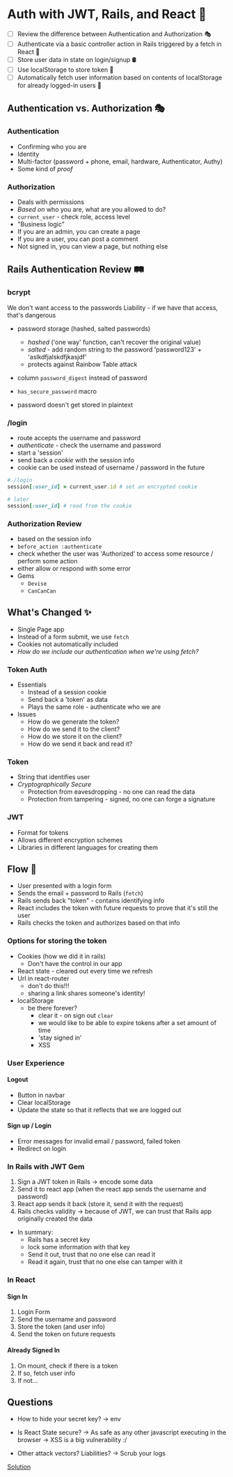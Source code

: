 # Auth with JWT, Rails, and React 🔐

- [ ] Review the difference between Authentication and Authorization 🎭
- [ ] Authenticate via a basic controller action in Rails triggered by a fetch in React 🚪
- [ ] Store user data in state on login/signup 🛢
- [ ] Use localStorage to store token 💽
- [ ] Automatically fetch user information based on contents of localStorage for already logged-in users 🤖

## Authentication vs. Authorization 🎭

### Authentication

- Confirming who you are
- Identity
- Multi-factor (password + phone, email, hardware, Authenticator, Authy)
- Some kind of _proof_

### Authorization

- Deals with permissions
- _Based on_ who you are, what are you allowed to do?
- `current_user` - check role, access level
- "Business logic"
- If you are an admin, you can create a page
- If you are a user, you can post a comment
- Not signed in, you can view a page, but nothing else

## Rails Authentication Review 🛤

### bcrypt

We don't want access to the passwords
Liability - if we have that access, that's dangerous

- password storage (hashed, salted passwords)
  - _hashed_ ('one way' function, can't recover the original value)
  - _salted_ - add random string to the password 'password123' + 'aslkdfjalskdfjkasjdf'
  - protects against Rainbow Table attack

- column `password_digest` instead of password
- `has_secure_password` macro
- password doesn't get stored in plaintext

### /login

- route accepts the username and password
- _authenticate_ - check the username and password
- start a 'session'
- send back a _cookie_ with the session info
- cookie can be used instead of username / password in the future

```ruby
# /login
session[:user_id] = current_user.id # set an encrypted cookie

# later
session[:user_id] # read from the cookie
```

### Authorization Review

- based on the session info
- `before_action :authenticate`
- check whether the user was 'Authorized' to access some resource / perform some action
- either allow or respond with some error
- Gems
  - `Devise`
  - `CanCanCan`

## What's Changed ✨

- Single Page app
- Instead of a form submit, we use `fetch`
- Cookies not automatically included
- _How do we include our authentication when we're using fetch?_

### Token Auth

- Essentials
  - Instead of a session cookie
  - Send back a 'token' as data
  - Plays the same role - authenticate who we are
- Issues
  - How do we generate the token?
  - How do we send it to the client?
  - How do we store it on the client?
  - How do we send it back and read it?

### Token

- String that identifies user
- _Cryptographically Secure_
  - Protection from eavesdropping - no one can read the data
  - Protection from tampering - signed, no one can forge a signature

### JWT

- Format for tokens
- Allows different encryption schemes
- Libraries in different languages for creating them

## Flow 🦦

- User presented with a login form
- Sends the email + password to Rails (`fetch`)
- Rails sends back "token" - contains identifying info
- React includes the token with future requests to prove that it's still the user
- Rails checks the token and authorizes based on that info

### Options for storing the token

- Cookies (how we did it in rails)
  - Don't have the control in our app
- React state - cleared out every time we refresh
- Url in react-router
  - don't do this!!!
  - sharing a link shares someone's identity!
- localStorage
  - be there forever?
    - clear it - on sign out `clear`
    - we would like to be able to expire tokens after a set amount of time
    - 'stay signed in'
    - XSS

### User Experience

#### Logout

- Button in navbar
- Clear localStorage
- Update the state so that it reflects that we are logged out

#### Sign up / Login

- Error messages for invalid email / password, failed token
- Redirect on login

### In Rails with JWT Gem

1. Sign a JWT token in Rails
  -> encode some data
2. Send it to react app (when the react app sends the username and password)
3. React app sends it back (store it, send it with the request)
4. Rails checks validity
  -> because of JWT, we can trust that Rails app originally created the data

- In summary:
  - Rails has a secret key
  - lock some information with that key
  - Send it out, trust that no one else can read it
  - Read it again, trust that no one else can tamper with it

### In React

#### Sign In

1. Login Form
2. Send the username and password
3. Store the token (and user info)
4. Send the token on future requests

#### Already Signed In

1. On mount, check if there is a token
2. If so, fetch user info
3. If not...

## Questions

- How to hide your secret key?
-> env

- Is React State secure?
-> As safe as any other javascript executing in the browser
-> XSS is a big vulnerability :/

- Other attack vectors? Liabilities?
-> Scrub your logs

[Solution](https://github.com/learn-co-curriculum/lectures-starter-code/commit/90a15907615117f961dfc55f9b595143084198fb#diff-3a8884c5b667fda003b25f237e1f300e)
